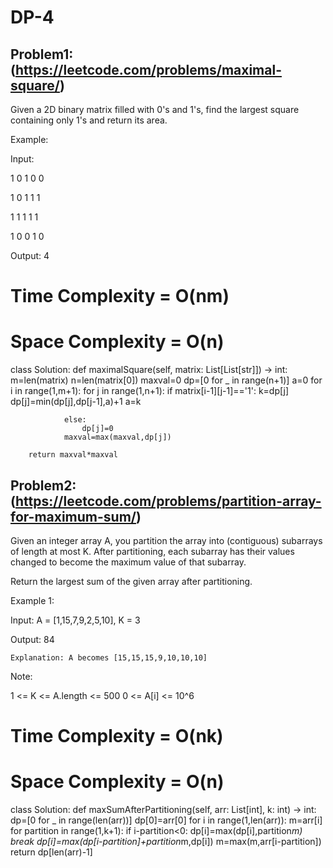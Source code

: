 # DP-4
## Problem1:(https://leetcode.com/problems/maximal-square/)

Given a 2D binary matrix filled with 0's and 1's, find the largest square containing only 1's and return its area.

Example:

Input: 


1 0 1 0 0

1 0 1 1 1

1 1 1 1 1

1 0 0 1 0

Output: 4
# Time Complexity = O(nm)
# Space Complexity = O(n)

class Solution:
    def maximalSquare(self, matrix: List[List[str]]) -> int:
        m=len(matrix)
        n=len(matrix[0])
        maxval=0
        dp=[0 for _ in range(n+1)]
        a=0
        for i in range(1,m+1):
            for j in range(1,n+1):
                if matrix[i-1][j-1]=='1':
                    k=dp[j]
                    dp[j]=min(dp[j],dp[j-1],a)+1
                    a=k
                    
                else:
                    dp[j]=0
                maxval=max(maxval,dp[j])
        
        return maxval*maxval
## Problem2:(https://leetcode.com/problems/partition-array-for-maximum-sum/)

Given an integer array A, you partition the array into (contiguous) subarrays of length at most K.  After partitioning, each subarray has their values changed to become the maximum value of that subarray.

Return the largest sum of the given array after partitioning.

Example 1:

Input: A = [1,15,7,9,2,5,10], K = 3

Output: 84

    Explanation: A becomes [15,15,15,9,10,10,10]

Note:

1 <= K <= A.length <= 500
0 <= A[i] <= 10^6
# Time Complexity = O(nk)
# Space Complexity = O(n)


class Solution:
    def maxSumAfterPartitioning(self, arr: List[int], k: int) -> int:
        dp=[0 for _ in range(len(arr))]
        dp[0]=arr[0]
        for i in range(1,len(arr)):
            m=arr[i]
            for partition in range(1,k+1):
                if i-partition<0:
                    dp[i]=max(dp[i],partition*m)
                    break
                dp[i]=max(dp[i-partition]+partition*m,dp[i])
                m=max(m,arr[i-partition])
        return dp[len(arr)-1]
        